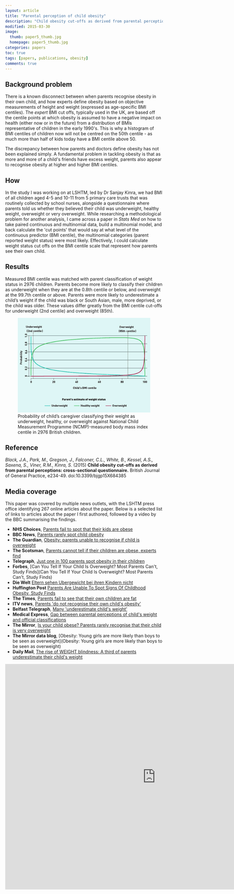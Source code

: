```yaml
---
layout: article
title: "Parental perception of child obesity"
description: "Child obesity cut-offs as derived from parental perceptions. This paper generated a large amount of media interest."
modified: 2015-03-30
image:
  thumb: paper5_thumb.jpg
  homepage: paper5_thumb.jpg
categories: papers
toc: true
tags: [papers, publications, obesity]
comments: true
---
```


## Background problem

There is a known disconnect between when parents recognise obesity in their own child, and how experts define obesity based on objective measurements of height and weight (expressed as age-specific BMI centiles). The *expert* BMI cut offs, typically used in the UK, are based off the centile points at which obesity is assumed to have a negative impact on health (either now or in the future) from a distribution of BMIs representative of children in the early 1990's. This is why a histogram of BMI centiles of children now will not be centred on the 50th centile - as much more than half of kids today have a BMI centile above 50.

The discrepancy between how parents and doctors define obesity has not been explained simply. A fundamental problem in tackling obesity is that as more and more of a child's friends have excess weight, parents also appear to recognise obesity at higher and higher BMI centiles.

## How

In the study I was working on at LSHTM, led by Dr Sanjay Kinra, we had BMI of all children aged 4-5 and 10-11 from 5 primary care trusts that was routinely collected by school nurses, alongside a questionnaire where parents told us whether they believed their child was underweight, healthy weight, overweight or very overweight. While researching a methodological problem for another analysis, I came across a paper in *Stats Med* on how to take paired continuous and multinomial data, build a multinomial model, and back calculate the 'cut points' that would say at what level of the continuous predictor (BMI centile), the multinomial categories (parent reported weight status) were most likely. Effectively, I could calculate weight status cut offs on the BMI centile scale that represent how parents see their own child.

## Results

Measured BMI centile was matched with parent classification of weight status in 2976 children. Parents become more likely to classify their children as underweight when they are at the 0.8th centile or below, and overweight at the 99.7th centile or above. Parents were more likely to underestimate a child’s weight if the child was black or South Asian, male, more deprived, or the child was older. These values differ greatly from the BMI centile cut-offs for underweight (2nd centile) and overweight (85th).


<figure>
	<a href="/images/paper5_figure.jpg"><img src="/images/paper5_figure.jpg"></a>
	<figcaption>Probability of child’s caregiver classifying their weight as underweight, healthy, or overweight against National Child Measurement Programme (NCMP)-measured body mass index centile in 2976 British children.</figcaption>
</figure>

## Reference

*Black, J.A., Park, M., Gregson, J., Falconer, C.L., White, B., Kessel, A.S., Saxena, S., Viner, R.M., Kinra, S.* (2015)
**Child obesity cut-offs as derived from parental perceptions: cross-sectional questionnaire.**
British Journal of General Practice, e234-49. doi:10.3399/bjgp15X684385

## Media coverage

This paper was covered by multiple news outlets, with the LSHTM press office identifying 267 online articles about the paper. Below is a selected list of links to articles about the paper I first authored, followed by a video by the BBC summarising the findings.

* **NHS Choices**, [Parents fail to spot that their kids are obese](http://www.nhs.uk/news/2015/03March/Pages/Parents-fail-to-spot-that-their-kids-are-obese.aspx)
* **BBC News**, [Parents rarely spot child obesity](http://www.bbc.co.uk/news/health-32069699)
* **The Guardian**, [Obesity: parents unable to recognise if child is overweight](http://www.theguardian.com/society/2015/mar/30/parents-of-obese-children-unable-to-recognise-child-is-overweight)
* **The Scotsman**, [Parents cannot tell if their children are obese, experts find](http://www.scotsman.com/news/health/parents-cannot-tell-if-their-children-are-obese-experts-find-1-3732665)
* **Telegraph**, [Just one in 100 parents spot obesity in their children](http://www.telegraph.co.uk/news/health/news/11503399/Parents-hardly-ever-spot-obesity-in-their-children.html)
* **Forbes**, [Can You Tell If Your Child Is Overweight? Most Parents Can't, Study Finds](Can You Tell If Your Child Is Overweight? Most Parents Can't, Study Finds)
* **Die Welt** [Eltern sehen Ubergewicht bei ihren Kindern nicht](http://www.welt.de/wissenschaft/article138922315/Eltern-sehen-Uebergewicht-bei-ihren-Kindern-nicht.html)
* **Huffington Post** [Parents Are Unable To Spot Signs Of Childhood Obesity, Study Finds](http://www.huffingtonpost.co.uk/2015/03/30/childhood-obesity-parents-fail-to-spot_n_6967162.html)
* **The Times**, [Parents fail to see that their own children are fat](http://www.thetimes.co.uk/tto/health/news/article4396592.ece)
* **ITV news**, [Parents 'do not recognise their own child's obesity'](http://www.itv.com/news/2015-03-30/parents-do-not-recognise-their-own-childs-obesity/)
* **Belfast Telegraph**, [Many 'underestimate child's weight'](http://www.belfasttelegraph.co.uk/news/uk/many-underestimate-childs-weight-31104074.html)
* **Medical Express**, [Gap between parental perceptions of child's weight and official classifications](http://medicalxpress.com/news/2015-03-gap-parental-perceptions-child-weight.html)
* **The Mirror**, [Is your child obese? Parents rarely recognise that their child is very overweight](http://www.mirror.co.uk/news/technology-science/science/your-child-obese-parents-rarely-5426715)
* **The Mirror data blog**, [Obesity: Young girls are more likely than boys to be seen as overweight](Obesity: Young girls are more likely than boys to be seen as overweight)
* **Daily Mail**, [The rise of WEIGHT blindness: A third of parents underestimate their child's weight](http://www.dailymail.co.uk/health/article-3017657/The-rise-WEIGHT-BLINDNESS-parents-recognise-obese-child-fat.html)

<iframe width="960" height="720" src="https://www.youtube.com/embed/4sP-SE7ED2A?rel=0&amp;showinfo=0" frameborder="0" allowfullscreen></iframe>
